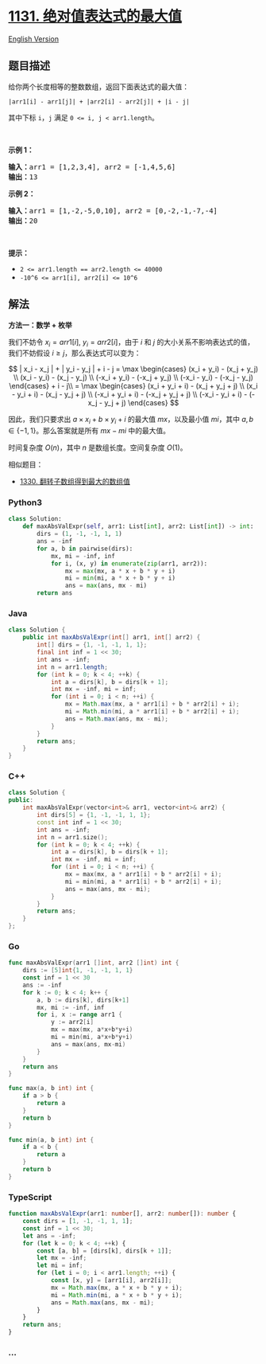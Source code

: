 # [1131. 绝对值表达式的最大值](https://leetcode.cn/problems/maximum-of-absolute-value-expression)

[English Version](/solution/1100-1199/1131.Maximum%20of%20Absolute%20Value%20Expression/README_EN.md)

## 题目描述

<!-- 这里写题目描述 -->

<p>给你两个长度相等的整数数组，返回下面表达式的最大值：</p>

<p><code>|arr1[i] - arr1[j]| + |arr2[i] - arr2[j]| + |i - j|</code></p>

<p>其中下标 <code>i</code>，<code>j</code> 满足&nbsp;<code>0 &lt;= i, j &lt; arr1.length</code>。</p>

<p>&nbsp;</p>

<p><strong>示例 1：</strong></p>

<pre><strong>输入：</strong>arr1 = [1,2,3,4], arr2 = [-1,4,5,6]
<strong>输出：</strong>13
</pre>

<p><strong>示例 2：</strong></p>

<pre><strong>输入：</strong>arr1 = [1,-2,-5,0,10], arr2 = [0,-2,-1,-7,-4]
<strong>输出：</strong>20</pre>

<p>&nbsp;</p>

<p><strong>提示：</strong></p>

<ul>
	<li><code>2 &lt;= arr1.length == arr2.length &lt;= 40000</code></li>
	<li><code>-10^6 &lt;= arr1[i], arr2[i] &lt;= 10^6</code></li>
</ul>

## 解法

<!-- 这里可写通用的实现逻辑 -->

**方法一：数学 + 枚举**

我们不妨令 $x_i = arr1[i]$, $y_i = arr2[i]$，由于 $i$ 和 $j$ 的大小关系不影响表达式的值，我们不妨假设 $i \ge j$，那么表达式可以变为：

$$
| x_i - x_j | + | y_i - y_j | + i - j = \max \begin{cases} (x_i + y_i) - (x_j + y_j) \\ (x_i - y_i) - (x_j - y_j) \\ (-x_i + y_i) - (-x_j + y_j) \\ (-x_i - y_i) - (-x_j - y_j) \end{cases} + i - j\\
= \max \begin{cases} (x_i + y_i + i) - (x_j + y_j + j) \\ (x_i - y_i + i) - (x_j - y_j + j) \\ (-x_i + y_i + i) - (-x_j + y_j + j) \\ (-x_i - y_i + i) - (-x_j - y_j + j) \end{cases}
$$

因此，我们只要求出 $a \times x_i + b \times y_i + i$ 的最大值 $mx$，以及最小值 $mi$，其中 $a, b \in \{-1, 1\}$。那么答案就是所有 $mx - mi$ 中的最大值。

时间复杂度 $O(n)$，其中 $n$ 是数组长度。空间复杂度 $O(1)$。

相似题目：

-   [1330. 翻转子数组得到最大的数组值](/solution/1300-1399/1330.Reverse%20Subarray%20To%20Maximize%20Array%20Value/README.md)

<!-- tabs:start -->

### **Python3**

<!-- 这里可写当前语言的特殊实现逻辑 -->

```python
class Solution:
    def maxAbsValExpr(self, arr1: List[int], arr2: List[int]) -> int:
        dirs = (1, -1, -1, 1, 1)
        ans = -inf
        for a, b in pairwise(dirs):
            mx, mi = -inf, inf
            for i, (x, y) in enumerate(zip(arr1, arr2)):
                mx = max(mx, a * x + b * y + i)
                mi = min(mi, a * x + b * y + i)
                ans = max(ans, mx - mi)
        return ans
```

### **Java**

<!-- 这里可写当前语言的特殊实现逻辑 -->

```java
class Solution {
    public int maxAbsValExpr(int[] arr1, int[] arr2) {
        int[] dirs = {1, -1, -1, 1, 1};
        final int inf = 1 << 30;
        int ans = -inf;
        int n = arr1.length;
        for (int k = 0; k < 4; ++k) {
            int a = dirs[k], b = dirs[k + 1];
            int mx = -inf, mi = inf;
            for (int i = 0; i < n; ++i) {
                mx = Math.max(mx, a * arr1[i] + b * arr2[i] + i);
                mi = Math.min(mi, a * arr1[i] + b * arr2[i] + i);
                ans = Math.max(ans, mx - mi);
            }
        }
        return ans;
    }
}
```

### **C++**

```cpp
class Solution {
public:
    int maxAbsValExpr(vector<int>& arr1, vector<int>& arr2) {
        int dirs[5] = {1, -1, -1, 1, 1};
        const int inf = 1 << 30;
        int ans = -inf;
        int n = arr1.size();
        for (int k = 0; k < 4; ++k) {
            int a = dirs[k], b = dirs[k + 1];
            int mx = -inf, mi = inf;
            for (int i = 0; i < n; ++i) {
                mx = max(mx, a * arr1[i] + b * arr2[i] + i);
                mi = min(mi, a * arr1[i] + b * arr2[i] + i);
                ans = max(ans, mx - mi);
            }
        }
        return ans;
    }
};
```

### **Go**

```go
func maxAbsValExpr(arr1 []int, arr2 []int) int {
	dirs := [5]int{1, -1, -1, 1, 1}
	const inf = 1 << 30
	ans := -inf
	for k := 0; k < 4; k++ {
		a, b := dirs[k], dirs[k+1]
		mx, mi := -inf, inf
		for i, x := range arr1 {
			y := arr2[i]
			mx = max(mx, a*x+b*y+i)
			mi = min(mi, a*x+b*y+i)
			ans = max(ans, mx-mi)
		}
	}
	return ans
}

func max(a, b int) int {
	if a > b {
		return a
	}
	return b
}

func min(a, b int) int {
	if a < b {
		return a
	}
	return b
}
```

### **TypeScript**

```ts
function maxAbsValExpr(arr1: number[], arr2: number[]): number {
    const dirs = [1, -1, -1, 1, 1];
    const inf = 1 << 30;
    let ans = -inf;
    for (let k = 0; k < 4; ++k) {
        const [a, b] = [dirs[k], dirs[k + 1]];
        let mx = -inf;
        let mi = inf;
        for (let i = 0; i < arr1.length; ++i) {
            const [x, y] = [arr1[i], arr2[i]];
            mx = Math.max(mx, a * x + b * y + i);
            mi = Math.min(mi, a * x + b * y + i);
            ans = Math.max(ans, mx - mi);
        }
    }
    return ans;
}
```

### **...**

```

```

<!-- tabs:end -->
